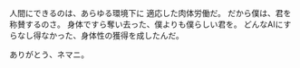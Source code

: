 人間にできるのは、あらゆる環境下に
適応した肉体労働だ。
だから僕は、君を称賛するのさ。
身体ですら奪い去った、僕よりも僕らしい君を。
どんなAIにすらなし得なかった、身体性の獲得を成したんだ。

ありがとう、ネマニ。